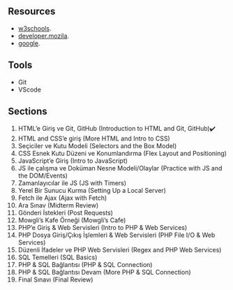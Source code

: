 
## Resources

- [w3schools](https://www.w3schools.com/).
- [developer.mozila](https://developer.mozilla.org/en-US/docs/Learn).
- [google](https://www.google.com).

## Tools

- Git
- VScode

## Sections

1.	HTML’e Giriş ve Git, GitHub (Introduction to HTML and Git, GitHub):heavy_check_mark:
2.	HTML and CSS’e giriş (More HTML and Intro to CSS)
3.	Seçiciler ve Kutu Modeli (Selectors and the Box Model)
4.	CSS Esnek Kutu Düzeni ve Konumlandırma (Flex Layout and Positioning)
5.	JavaScript’e Giriş (Intro to JavaScript)
6.	JS ile çalışma ve Doküman Nesne Modeli/Olaylar (Practice with JS and the DOM/Events)
7.	Zamanlayıcılar ile JS (JS with Timers)
8.	Yerel Bir Sunucu Kurma (Setting Up a Local Server)
9.	Fetch ile Ajax (Ajax with Fetch)
10.	Ara Sınav (Midterm Review)
11.	Gönderi İstekleri (Post Requests)
12.	Mowgli’s Kafe Örneği (Mowgli’s Cafe)
13.	PHP’e Giriş & Web Servisleri (Intro to PHP & Web Services)
14.	PHP Dosya Giriş/Çıkış İşlemleri & Web Servisleri (PHP File I/O & Web Services)
15.	Düzenli İfadeler ve PHP Web Servisleri (Regex and PHP Web Services)
16.	SQL Temelleri (SQL Basics)
17.	PHP & SQL Bağlantısı (PHP & SQL Connection) 
18.	PHP & SQL Bağlantısı Devam (More PHP & SQL Connection) 
19.	Final Sınavı (Final Review)
